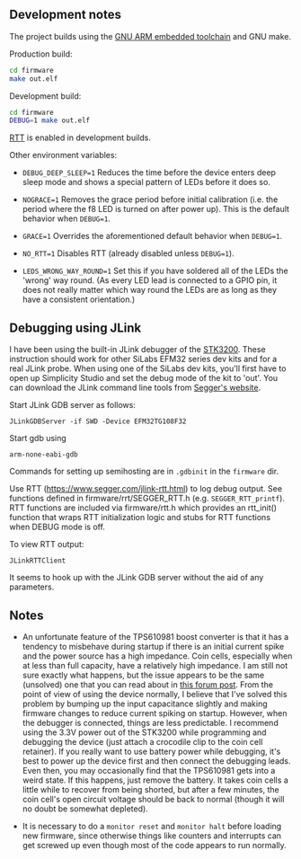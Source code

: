 ## Development notes

The project builds using the
[GNU ARM embedded toolchain](https://developer.arm.com/tools-and-software/open-source-software/developer-tools/gnu-toolchain/gnu-rm/downloads)
and GNU make.

Production build:

```sh
cd firmware
make out.elf
```

Development build:

```sh
cd firmware
DEBUG=1 make out.elf
```

[RTT](https://www.segger.com/products/debug-probes/j-link/technology/about-real-time-transfer/)
is enabled in development builds.

Other environment variables:

* `DEBUG_DEEP_SLEEP=1` Reduces the time before the device enters deep sleep mode and shows a special pattern of LEDs before it does so.

* `NOGRACE=1` Removes the grace period before initial calibration (i.e. the period where the f8 LED is turned on after
power up). This is the default behavior when `DEBUG=1`.

* `GRACE=1` Overrides the aforementioned default behavior when `DEBUG=1`.

* `NO_RTT=1` Disables RTT (already disabled unless `DEBUG=1`).

* `LEDS_WRONG_WAY_ROUND=1` Set this if you have soldered all of the LEDs the 'wrong' way round. (As every LED lead is connected to a GPIO pin, it does not really matter which way round the LEDs are as long as they have a consistent orientation.)

## Debugging using JLink

I have been using the built-in JLink debugger of the [STK3200](https://www.silabs.com/products/development-tools/mcu/32-bit/efm32-zero-gecko-starter-kit).
These instruction should work for other SiLabs EFM32 series dev kits and for a real JLink probe.
When using one of the SiLabs dev kits, you'll first have to open up Simplicity Studio
and set the debug mode of the kit to 'out'.
You can download the JLink command line tools from [Segger's website](https://www.segger.com/downloads/jlink/#J-LinkSoftwareAndDocumentationPack).

Start JLink GDB server as follows:

    JLinkGDBServer -if SWD -Device EFM32TG108F32

Start gdb using

    arm-none-eabi-gdb

Commands for setting up semihosting are in `.gdbinit` in the `firmware` dir.

Use RTT (https://www.segger.com/jlink-rtt.html) to log debug output. See
functions defined in firmware/rrt/SEGGER_RTT.h (e.g. `SEGGER_RTT_printf`).
RTT functions are included via firmware/rtt.h which provides an rtt_init()
function that wraps RTT initialization logic and stubs for RTT functions
when DEBUG mode is off.

To view RTT output:

    JLinkRTTClient

It seems to hook up with the JLink GDB server without the aid of any
parameters.

## Notes

* An unfortunate feature of the TPS610981 boost converter is that it has a tendency to misbehave
during startup if there is an initial current spike and the power source has
a high impedance. Coin cells, especially when at less than full capacity,
have a relatively high impedance. I am still not sure exactly what happens, but the
issue appears to be the same (unsolved) one that you can read about in
[this forum post](http://e2e.ti.com/support/power-management/f/196/t/827996?TPS610981-Converter-in-latch-up-mode).
From the point of view of using the device normally, I believe that I've solved
this problem by bumping up the input capacitance slightly and making firmware
changes to reduce current spiking on startup. However, when the debugger is
connected, things are less predictable. I recommend using the 3.3V power out
of the STK3200 while programming and debugging the device (just attach a crocodile clip to the
coin cell retainer). If you really want to use battery power while debugging,
it's best to power up the device first
and then connect the debugging leads. Even then, you may occasionally
find that the TPS610981 gets into a weird state. If this happens, just remove
the battery. It takes coin cells a little while to recover from being shorted,
but after a few minutes, the coin cell's open circuit voltage should be back to normal
(though it will no doubt be somewhat depleted).

* It is necessary to do a `monitor reset` and `monitor halt` before loading new
firmware, since otherwise things like counters and interrupts can get screwed
up even though most of the code appears to run normally.